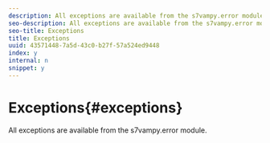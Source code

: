 ```yaml
---
description: All exceptions are available from the s7vampy.error module.
seo-description: All exceptions are available from the s7vampy.error module.
seo-title: Exceptions
title: Exceptions
uuid: 43571448-7a5d-43c0-b27f-57a524ed9448
index: y
internal: n
snippet: y
---
```


# Exceptions{#exceptions}

All exceptions are available from the s7vampy.error module.

